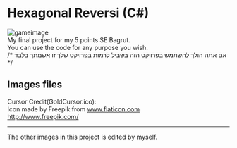 # Hexagonal Reversi (C#)  
![gameimage](https://i.imgur.com/fWFNjca.jpg)  
My final project for my 5 points SE Bagrut.   
You can use the code for any purpose you wish.  
/* אם אתה הולך להשתמש בפרויקט הזה בשביל לרמות בפרויקט שלך זו אשמתך בלבד */  

## Images files  
Cursor Credit(GoldCursor.ico):  
Icon made by Freepik from www.flaticon.com  
http://www.freepik.com/  
  
* * * * * *  
The other images in this project is edited by myself.  
